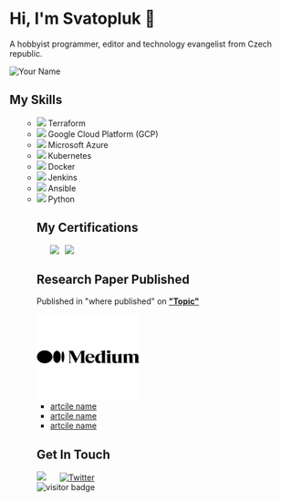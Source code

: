 <!-- Title -->
<h1 align="left">Hi, I'm Svatopluk 👋</h1>

<p align='left'>
  A hobbyist programmer, editor and technology evangelist from Czech republic.
</p>
<!-- About Me -->
<div style="display: flex;">
  <div style="flex: 1;">
    <img src="https://camo.githubusercontent.com/34e2391334d75246d9c86c0a470a4b5606ab4dc84fb803930bc89635b4fce9c9/68747470733a2f2f7777772e6c616d626461746573742e636f6d2f7265736f75726365732f696d616765732f6e65777332342e676966" alt="Your Name" width="400", height="200">
  </div>
</div>

<h2>My Skills</h2>
<ul>
<ul>
  <li><a href="https://www.terraform.io/"><img src="https://img.icons8.com/color/24/000000/terraform.png"/></a> Terraform</li>
  <li><a href="https://cloud.google.com/"><img src="https://img.icons8.com/color/24/000000/google-cloud-platform.png"/></a> Google Cloud Platform (GCP)</li>
  <li><a href="https://azure.microsoft.com/"><img src="https://img.icons8.com/color/24/000000/azure-1.png"/></a> Microsoft Azure</li>
  <li><a href="https://kubernetes.io/"><img src="https://img.icons8.com/color/24/000000/kubernetes.png"/></a> Kubernetes</li>
  <li><a href="https://www.docker.com/"><img src="https://img.icons8.com/color/24/000000/docker.png"/></a> Docker</li>
  <li><a href="https://www.jenkins.io/"><img src="https://img.icons8.com/color/24/000000/jenkins.png"/></a> Jenkins</li>
  <li><a href="https://www.ansible.com/"><img src="https://img.icons8.com/color/24/000000/ansible.png"/></a> Ansible</li>
  <li><a href="https://www.python.org/"><img src="https://img.icons8.com/color/24/000000/python.png"/></a> Python</
</ul>
<!-- Certifications -->
<h2>My Certifications</h2>
    <ul>
  <li style="display:flex;align-items:center">
    <a href="If you have a link to accredible or any other">
      <img src="batch image embed link"/>
    </a>
    <a href="If you have a link to accredible or any other">
      <img src="batch image embed link" style="margin-left:10px"/>
    </a>
  </li>
</ul>
<!-- Projects -->
<h2>Research Paper Published</h2>
<p>Published in "where published" on <a href="paper link"><b>"Topic"</b></a></p>
<!-- Medium Blog -->
<a href="your profile link"><img src="https://github.com/AcidBurn18/AcidBurn18/blob/main/7079378_medium_medium%20logo_icon.png" alt="Medium" width="180" height="150"/></a>
<ul>
  <li>
    <a href="article link">artcile name</a>
  </li>
  <li>
    <a href="article link">artcile name</a>
  </li>
  <li>
    <a href="article link">artcile name</a>
  </li>
</ul>
<!-- Get In Touch -->
<h2>Get In Touch</h2>
 <div>
  <a href="linkedin profile link" style="display:inline-block; margin-right:20px;"><img src="https://img.icons8.com/color/48/000000/linkedin.png"/></a>
  <a href="twitter profile link" style="display:inline-block;"><img src="https://cdn.jsdelivr.net/gh/devicons/devicon/icons/twitter/twitter-original.svg" alt="Twitter" width="48" height="48"/></a>
</div>

<img src="https://visitor-badge.glitch.me/badge?page_id=your github user name" alt="visitor badge"/>
